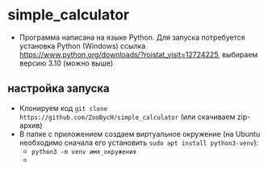 # simple_calculator
* Программа написана на языке Python. Для запуска  потребуется установка Python (Windows)
  ссылка https://www.python.org/downloads/?roistat_visit=12724225, выбираем версию 3.10 (можно выше)
  
 ## настройка запуска
 * Клонируем код ```git clone https://github.com/ZooBycH/simple_calculator``` (или скачиваем zip-архив)
 * В папке с приложением создаем виртуальное окружение (на Ubuntu необходимо сначала его установить ```sudo apt install python3-venv```):
    * ```python3 -m venv имя_окружения```
    * 
 
  
  

